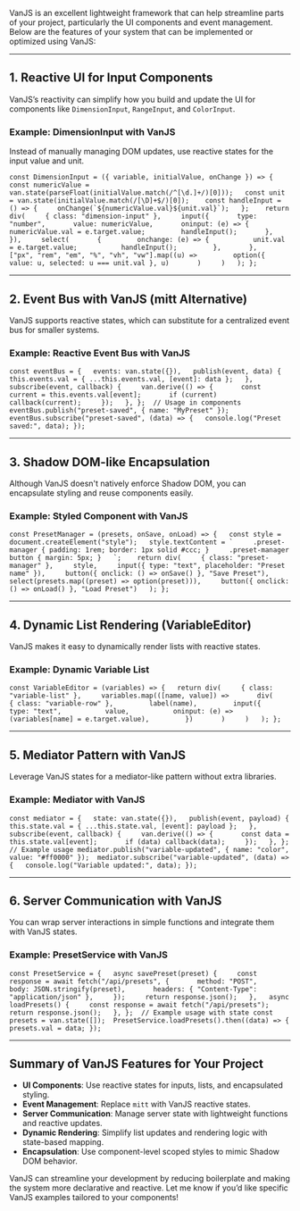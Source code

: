 VanJS is an excellent lightweight framework that can help streamline parts of your project, particularly the UI components and event management. Below are the features of your system that can be implemented or optimized using VanJS:

* * *

1\. Reactive UI for Input Components
------------------------------------

VanJS’s reactivity can simplify how you build and update the UI for components like `DimensionInput`, `RangeInput`, and `ColorInput`.

### Example: DimensionInput with VanJS

Instead of manually managing DOM updates, use reactive states for the input value and unit.


``const DimensionInput = ({ variable, initialValue, onChange }) => {   const numericValue = van.state(parseFloat(initialValue.match(/^[\d.]+/)[0]));   const unit = van.state(initialValue.match(/[\D]+$/)[0]);    const handleInput = () => {     onChange(`${numericValue.val}${unit.val}`);   };    return div(     { class: "dimension-input" },     input({       type: "number",       value: numericValue,       oninput: (e) => {         numericValue.val = e.target.value;         handleInput();       },     }),     select(       {         onchange: (e) => {           unit.val = e.target.value;           handleInput();         },       },       ["px", "rem", "em", "%", "vh", "vw"].map((u) =>         option({ value: u, selected: u === unit.val }, u)       )     )   ); };``

* * *

2\. Event Bus with VanJS (mitt Alternative)
-------------------------------------------

VanJS supports reactive states, which can substitute for a centralized event bus for smaller systems.

### Example: Reactive Event Bus with VanJS


`const eventBus = {   events: van.state({}),   publish(event, data) {     this.events.val = { ...this.events.val, [event]: data };   },   subscribe(event, callback) {     van.derive(() => {       const current = this.events.val[event];       if (current) callback(current);     });   }, };  // Usage in components eventBus.publish("preset-saved", { name: "MyPreset" });  eventBus.subscribe("preset-saved", (data) => {   console.log("Preset saved:", data); });`

* * *

3\. Shadow DOM-like Encapsulation
---------------------------------

Although VanJS doesn't natively enforce Shadow DOM, you can encapsulate styling and reuse components easily.

### Example: Styled Component with VanJS


``const PresetManager = (presets, onSave, onLoad) => {   const style = document.createElement("style");   style.textContent = `     .preset-manager { padding: 1rem; border: 1px solid #ccc; }     .preset-manager button { margin: 5px; }   `;    return div(     { class: "preset-manager" },     style,     input({ type: "text", placeholder: "Preset name" }),     button({ onclick: () => onSave() }, "Save Preset"),     select(presets.map((preset) => option(preset))),     button({ onclick: () => onLoad() }, "Load Preset")   ); };``

* * *

4\. Dynamic List Rendering (VariableEditor)
-------------------------------------------

VanJS makes it easy to dynamically render lists with reactive states.

### Example: Dynamic Variable List


`const VariableEditor = (variables) => {   return div(     { class: "variable-list" },     variables.map(([name, value]) =>       div(         { class: "variable-row" },         label(name),         input({           type: "text",           value,           oninput: (e) => (variables[name] = e.target.value),         })       )     )   ); };`

* * *

5\. Mediator Pattern with VanJS
-------------------------------

Leverage VanJS states for a mediator-like pattern without extra libraries.

### Example: Mediator with VanJS


`const mediator = {   state: van.state({}),   publish(event, payload) {     this.state.val = { ...this.state.val, [event]: payload };   },   subscribe(event, callback) {     van.derive(() => {       const data = this.state.val[event];       if (data) callback(data);     });   }, };  // Example usage mediator.publish("variable-updated", { name: "color", value: "#ff0000" });  mediator.subscribe("variable-updated", (data) => {   console.log("Variable updated:", data); });`

* * *

6\. Server Communication with VanJS
-----------------------------------

You can wrap server interactions in simple functions and integrate them with VanJS states.

### Example: PresetService with VanJS


`const PresetService = {   async savePreset(preset) {     const response = await fetch("/api/presets", {       method: "POST",       body: JSON.stringify(preset),       headers: { "Content-Type": "application/json" },     });     return response.json();   },   async loadPresets() {     const response = await fetch("/api/presets");     return response.json();   }, };  // Example usage with state const presets = van.state([]);  PresetService.loadPresets().then((data) => {   presets.val = data; });`

* * *

Summary of VanJS Features for Your Project
------------------------------------------

*   **UI Components**: Use reactive states for inputs, lists, and encapsulated styling.
*   **Event Management**: Replace `mitt` with VanJS reactive states.
*   **Server Communication**: Manage server state with lightweight functions and reactive updates.
*   **Dynamic Rendering**: Simplify list updates and rendering logic with state-based mapping.
*   **Encapsulation**: Use component-level scoped styles to mimic Shadow DOM behavior.

VanJS can streamline your development by reducing boilerplate and making the system more declarative and reactive. Let me know if you’d like specific VanJS examples tailored to your components!